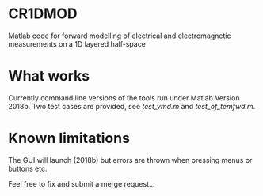 # CR1DMOD
Matlab code for forward modelling of electrical and electromagnetic measurements on a 1D layered half-space

# What works
Currently command line versions of the tools run under Matlab Version 2018b.
Two test cases are provided, see *test_vmd.m* and *test_of_temfwd.m*.

# Known limitations
The GUI will launch (2018b) but errors are thrown when pressing menus or buttons etc.

Feel free to fix and submit a merge request...
